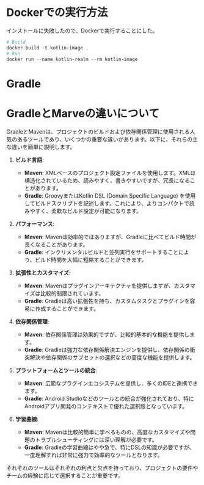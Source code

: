 ﻿


# Dockerでの実行方法
インストールに失敗したので、Dockerで実行することにした。
```powershell
# Build
docker build -t kotlin-image .
# Run
docker run --name kotlin-realm --rm kotlin-image
```
# Gradle


# GradleとMarveの違いについて
GradleとMavenは、プロジェクトのビルドおよび依存関係管理に使用される人気のあるツールであり、いくつかの重要な違いがあります。以下に、それらの主な違いを簡単に説明します。

1. **ビルド言語**:
    - **Maven**: XMLベースのプロジェクト設定ファイルを使用します。XMLは構造化されているため、読みやすく、書きやすいですが、冗長になることがあります。
    - **Gradle**: GroovyまたはKotlin DSL (Domain Specific Language) を使用してビルドスクリプトを記述します。これにより、よりコンパクトで読みやすく、柔軟なビルド設定が可能になります。

2. **パフォーマンス**:
    - **Maven**: Mavenは効率的ではありますが、Gradleに比べてビルド時間が長くなることがあります。
    - **Gradle**: インクリメンタルビルドと並列実行をサポートすることにより、ビルド時間を大幅に短縮することができます。

3. **拡張性とカスタマイズ**:
    - **Maven**: Mavenはプラグインアーキテクチャを提供しますが、カスタマイズは比較的制限されています。
    - **Gradle**: Gradleは高い拡張性を持ち、カスタムタスクとプラグインを容易に作成することができます。

4. **依存関係管理**:
    - **Maven**: 依存関係管理は効果的ですが、比較的基本的な機能を提供します。
    - **Gradle**: Gradleは強力な依存関係解決エンジンを提供し、依存関係の衝突解決や依存関係のサブセットの選択などの高度な機能を提供します。

5. **プラットフォームとツールの統合**:
    - **Maven**: 広範なプラグインエコシステムを提供し、多くのIDEと連携できます。
    - **Gradle**: Android Studioなどのツールとの統合が強化されており、特にAndroidアプリ開発のコンテキストで優れた選択肢となっています。

6. **学習曲線**:
    - **Maven**: Mavenは比較的簡単に学べるものの、高度なカスタマイズや問題のトラブルシューティングには深い理解が必要です。
    - **Gradle**: Gradleの学習曲線はやや急で、特にDSLの知識が必要ですが、一度理解すれば非常に強力で効率的なツールとなります。

それぞれのツールはそれぞれの利点と欠点を持っており、プロジェクトの要件やチームの経験に応じて選択することが重要です。
